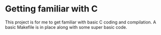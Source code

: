 
# Getting familiar with C
This project is for me to get familiar with basic C coding and compilation.
A basic Makefile is in place along with some super basic code.


